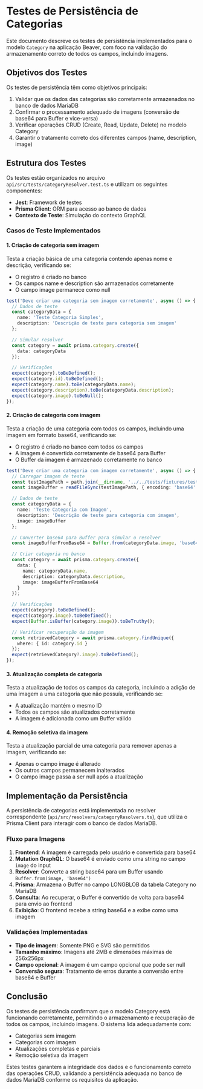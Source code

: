 # Testes de Persistência de Categorias

Este documento descreve os testes de persistência implementados para o modelo `Category` na aplicação Beaver, com foco na validação do armazenamento correto de todos os campos, incluindo imagens.

## Objetivos dos Testes

Os testes de persistência têm como objetivos principais:

1. Validar que os dados das categorias são corretamente armazenados no banco de dados MariaDB
2. Confirmar o processamento adequado de imagens (conversão de base64 para Buffer e vice-versa)
3. Verificar operações CRUD (Create, Read, Update, Delete) no modelo Category
4. Garantir o tratamento correto dos diferentes campos (name, description, image)

## Estrutura dos Testes

Os testes estão organizados no arquivo `api/src/tests/categoryResolver.test.ts` e utilizam os seguintes componentes:

- **Jest**: Framework de testes
- **Prisma Client**: ORM para acesso ao banco de dados
- **Contexto de Teste**: Simulação do contexto GraphQL

### Casos de Teste Implementados

#### 1. Criação de categoria sem imagem

Testa a criação básica de uma categoria contendo apenas nome e descrição, verificando se:
- O registro é criado no banco
- Os campos name e description são armazenados corretamente
- O campo image permanece como null

```typescript
test('Deve criar uma categoria sem imagem corretamente', async () => {
  // Dados de teste
  const categoryData = {
    name: 'Teste Categoria Simples',
    description: 'Descrição de teste para categoria sem imagem'
  };

  // Simular resolver
  const category = await prisma.category.create({
    data: categoryData
  });

  // Verificações
  expect(category).toBeDefined();
  expect(category.id).toBeDefined();
  expect(category.name).toBe(categoryData.name);
  expect(category.description).toBe(categoryData.description);
  expect(category.image).toBeNull();
});
```

#### 2. Criação de categoria com imagem

Testa a criação de uma categoria com todos os campos, incluindo uma imagem em formato base64, verificando se:
- O registro é criado no banco com todos os campos
- A imagem é convertida corretamente de base64 para Buffer
- O Buffer da imagem é armazenado corretamente no banco

```typescript
test('Deve criar uma categoria com imagem corretamente', async () => {
  // Carregar imagem de teste
  const testImagePath = path.join(__dirname, '../../tests/fixtures/test-image.png');
  const imageBuffer = readFileSync(testImagePath, { encoding: 'base64' });

  // Dados de teste
  const categoryData = {
    name: 'Teste Categoria com Imagem',
    description: 'Descrição de teste para categoria com imagem',
    image: imageBuffer
  };

  // Converter base64 para Buffer para simular o resolver
  const imageBufferFromBase64 = Buffer.from(categoryData.image, 'base64');

  // Criar categoria no banco
  const category = await prisma.category.create({
    data: {
      name: categoryData.name,
      description: categoryData.description,
      image: imageBufferFromBase64
    }
  });

  // Verificações
  expect(category).toBeDefined();
  expect(category.image).toBeDefined();
  expect(Buffer.isBuffer(category.image)).toBeTruthy();

  // Verificar recuperação da imagem
  const retrievedCategory = await prisma.category.findUnique({
    where: { id: category.id }
  });
  expect(retrievedCategory?.image).toBeDefined();
});
```

#### 3. Atualização completa de categoria

Testa a atualização de todos os campos da categoria, incluindo a adição de uma imagem a uma categoria que não possuía, verificando se:
- A atualização mantém o mesmo ID
- Todos os campos são atualizados corretamente
- A imagem é adicionada como um Buffer válido

#### 4. Remoção seletiva da imagem

Testa a atualização parcial de uma categoria para remover apenas a imagem, verificando se:
- Apenas o campo image é alterado
- Os outros campos permanecem inalterados
- O campo image passa a ser null após a atualização

## Implementação da Persistência

A persistência de categorias está implementada no resolver correspondente (`api/src/resolvers/categoryResolvers.ts`), que utiliza o Prisma Client para interagir com o banco de dados MariaDB.

### Fluxo para Imagens

1. **Frontend**: A imagem é carregada pelo usuário e convertida para base64
2. **Mutation GraphQL**: O base64 é enviado como uma string no campo `image` do input
3. **Resolver**: Converte a string base64 para um Buffer usando `Buffer.from(image, 'base64')`
4. **Prisma**: Armazena o Buffer no campo LONGBLOB da tabela Category no MariaDB
5. **Consulta**: Ao recuperar, o Buffer é convertido de volta para base64 para envio ao frontend
6. **Exibição**: O frontend recebe a string base64 e a exibe como uma imagem

### Validações Implementadas

- **Tipo de imagem**: Somente PNG e SVG são permitidos
- **Tamanho máximo**: Imagens até 2MB e dimensões máximas de 256x256px
- **Campo opcional**: A imagem é um campo opcional que pode ser null
- **Conversão segura**: Tratamento de erros durante a conversão entre base64 e Buffer

## Conclusão

Os testes de persistência confirmam que o modelo Category está funcionando corretamente, permitindo o armazenamento e recuperação de todos os campos, incluindo imagens. O sistema lida adequadamente com:

- Categorias sem imagem
- Categorias com imagem
- Atualizações completas e parciais
- Remoção seletiva da imagem

Estes testes garantem a integridade dos dados e o funcionamento correto das operações CRUD, validando a persistência adequada no banco de dados MariaDB conforme os requisitos da aplicação. 